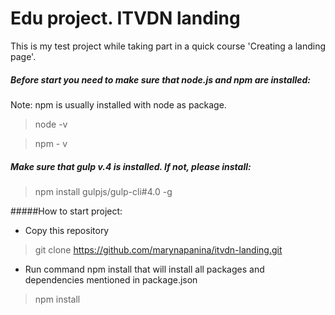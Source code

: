 # Edu project. ITVDN landing

This is my test project while taking part in a quick course 'Creating a landing page'.
##### Before start you need to make sure that node.js and npm are installed: 
Note: npm is usually installed with node as package.
> node -v  
 
> npm - v 
 
##### Make sure that gulp v.4 is installed. If not, please install:
> npm install gulpjs/gulp-cli#4.0 -g


#####How to start project: 

* Copy this repository

> git clone https://github.com/marynapanina/itvdn-landing.git

* Run command npm install that will install all packages and dependencies mentioned in package.json

> npm install 